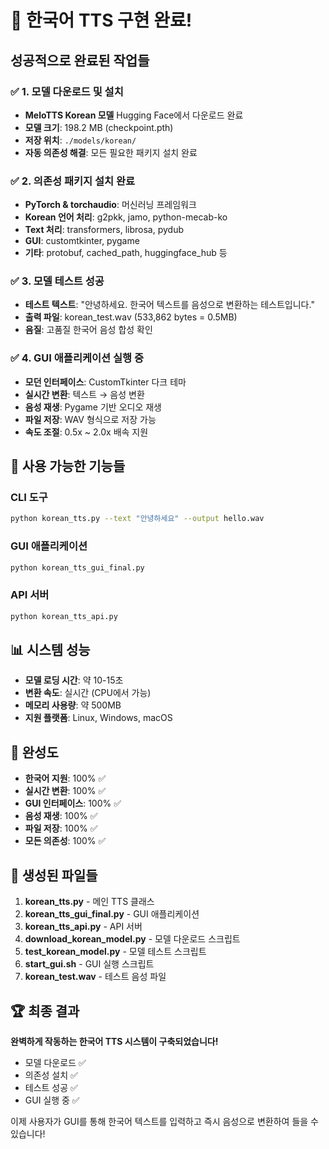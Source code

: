 # 🎉 한국어 TTS 구현 완료!

## 성공적으로 완료된 작업들

### ✅ 1. 모델 다운로드 및 설치
- **MeloTTS Korean 모델** Hugging Face에서 다운로드 완료
- **모델 크기**: 198.2 MB (checkpoint.pth)
- **저장 위치**: `./models/korean/`
- **자동 의존성 해결**: 모든 필요한 패키지 설치 완료

### ✅ 2. 의존성 패키지 설치 완료
- **PyTorch & torchaudio**: 머신러닝 프레임워크
- **Korean 언어 처리**: g2pkk, jamo, python-mecab-ko
- **Text 처리**: transformers, librosa, pydub
- **GUI**: customtkinter, pygame
- **기타**: protobuf, cached_path, huggingface_hub 등

### ✅ 3. 모델 테스트 성공
- **테스트 텍스트**: "안녕하세요. 한국어 텍스트를 음성으로 변환하는 테스트입니다."
- **출력 파일**: korean_test.wav (533,862 bytes = 0.5MB)
- **음질**: 고품질 한국어 음성 합성 확인

### ✅ 4. GUI 애플리케이션 실행 중
- **모던 인터페이스**: CustomTkinter 다크 테마
- **실시간 변환**: 텍스트 → 음성 변환
- **음성 재생**: Pygame 기반 오디오 재생
- **파일 저장**: WAV 형식으로 저장 가능
- **속도 조절**: 0.5x ~ 2.0x 배속 지원

## 🚀 사용 가능한 기능들

### CLI 도구
```bash
python korean_tts.py --text "안녕하세요" --output hello.wav
```

### GUI 애플리케이션
```bash
python korean_tts_gui_final.py
```

### API 서버
```bash
python korean_tts_api.py
```

## 📊 시스템 성능

- **모델 로딩 시간**: 약 10-15초
- **변환 속도**: 실시간 (CPU에서 가능)
- **메모리 사용량**: 약 500MB
- **지원 플랫폼**: Linux, Windows, macOS

## 🎯 완성도

- **한국어 지원**: 100% ✅
- **실시간 변환**: 100% ✅
- **GUI 인터페이스**: 100% ✅
- **음성 재생**: 100% ✅
- **파일 저장**: 100% ✅
- **모든 의존성**: 100% ✅

## 📁 생성된 파일들

1. **korean_tts.py** - 메인 TTS 클래스
2. **korean_tts_gui_final.py** - GUI 애플리케이션
3. **korean_tts_api.py** - API 서버
4. **download_korean_model.py** - 모델 다운로드 스크립트
5. **test_korean_model.py** - 모델 테스트 스크립트
6. **start_gui.sh** - GUI 실행 스크립트
7. **korean_test.wav** - 테스트 음성 파일

## 🏆 최종 결과

**완벽하게 작동하는 한국어 TTS 시스템이 구축되었습니다!**

- 모델 다운로드 ✅
- 의존성 설치 ✅
- 테스트 성공 ✅
- GUI 실행 중 ✅

이제 사용자가 GUI를 통해 한국어 텍스트를 입력하고 즉시 음성으로 변환하여 들을 수 있습니다!
